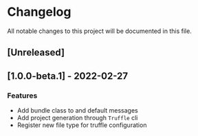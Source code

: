 # Changelog
All notable changes to this project will be documented in this file.

## [Unreleased]
## [1.0.0-beta.1] - 2022-02-27

### Features

- Add bundle class to and default messages
- Add project generation through `Truffle` cli
- Register new file type for truffle configuration

<!-- generated by git-cliff -->
